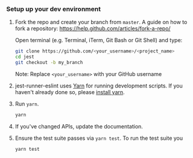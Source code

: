 ### Setup up your dev environment

1. Fork the repo and create your branch from `master`. A guide on how to fork a repository: https://help.github.com/articles/fork-a-repo/

   Open terminal (e.g. Terminal, iTerm, Git Bash or Git Shell) and type:

   ```sh
   git clone https://github.com/<your_username>/<project_name>
   cd jest
   git checkout -b my_branch
   ```

   Note: Replace `<your_username>` with your GitHub username

2. jest-runner-eslint uses [Yarn](https://code.facebook.com/posts/1840075619545360) for running development scripts. If you haven't already done so, please [install yarn](https://yarnpkg.com/en/docs/install).

3. Run `yarn`.

   ```sh
   yarn
   ```

4. If you've changed APIs, update the documentation.

5. Ensure the test suite passes via `yarn test`. To run the test suite you

   ```sh
   yarn test
   ```
